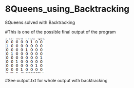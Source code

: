 # 8Queens_using_Backtracking
8Queens solved with Backtracking

#This is one of the possible final output of the program

![ScreenShot](https://github.com/kunalbhoge28/8Queens_using_Backtracking/blob/master/op.png)<br/>

#See output.txt for whole output with backtracking
